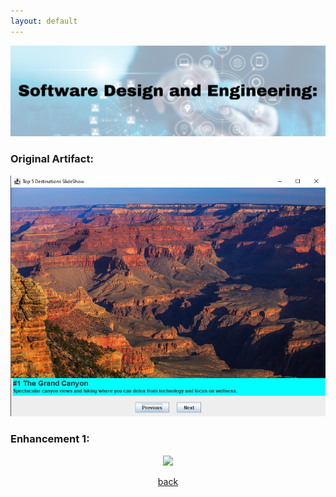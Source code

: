 ```yaml
---
layout: default
---
```


<center>
  <img src="/assets/img/design.png">
</center>


### Original Artifact:

<center>
  <img src="/assets/img/initial-artifact.png">
</center>

### Enhancement 1:

<center>
  <img src="/assets/gif/enhancement1.gif")
</center>

[back](./)
